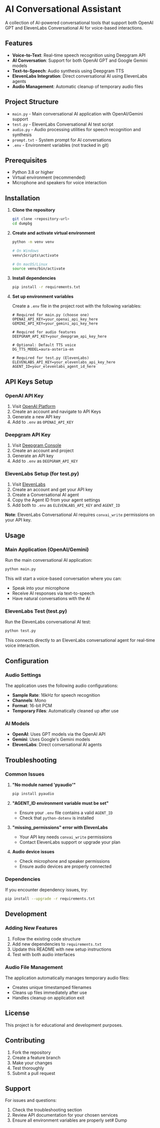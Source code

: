 # AI Conversational Assistant

A collection of AI-powered conversational tools that support both OpenAI GPT and ElevenLabs Conversational AI for voice-based interactions.

## Features

- **Voice-to-Text**: Real-time speech recognition using Deepgram API
- **AI Conversation**: Support for both OpenAI GPT and Google Gemini models
- **Text-to-Speech**: Audio synthesis using Deepgram TTS
- **ElevenLabs Integration**: Direct conversational AI using ElevenLabs agents
- **Audio Management**: Automatic cleanup of temporary audio files

## Project Structure

- `main.py` - Main conversational AI application with OpenAI/Gemini support
- `test.py` - ElevenLabs Conversational AI test script
- `audio.py` - Audio processing utilities for speech recognition and synthesis
- `prompt.txt` - System prompt for AI conversations
- `.env` - Environment variables (not tracked in git)

## Prerequisites

- Python 3.8 or higher
- Virtual environment (recommended)
- Microphone and speakers for voice interaction

## Installation

1. **Clone the repository**
   ```bash
   git clone <repository-url>
   cd dumpbg
   ```

2. **Create and activate virtual environment**
   ```bash
   python -m venv venv
   
   # On Windows
   venv\Scripts\activate
   
   # On macOS/Linux
   source venv/bin/activate
   ```

3. **Install dependencies**
   ```bash
   pip install -r requirements.txt
   ```

4. **Set up environment variables**
   
   Create a `.env` file in the project root with the following variables:

   ```env
   # Required for main.py (choose one)
   OPENAI_API_KEY=your_openai_api_key_here
   GEMINI_API_KEY=your_gemini_api_key_here
   
   # Required for audio features
   DEEPGRAM_API_KEY=your_deepgram_api_key_here
   
   # Optional: Default TTS voice
   DG_TTS_MODEL=aura-asteria-en
   
   # Required for test.py (ElevenLabs)
   ELEVENLABS_API_KEY=your_elevenlabs_api_key_here
   AGENT_ID=your_elevenlabs_agent_id_here
   ```

## API Keys Setup

### OpenAI API Key
1. Visit [OpenAI Platform](https://platform.openai.com/)
2. Create an account and navigate to API Keys
3. Generate a new API key
4. Add to `.env` as `OPENAI_API_KEY`

### Deepgram API Key
1. Visit [Deepgram Console](https://console.deepgram.com/)
2. Create an account and project
3. Generate an API key
4. Add to `.env` as `DEEPGRAM_API_KEY`

### ElevenLabs Setup (for test.py)
1. Visit [ElevenLabs](https://elevenlabs.io/)
2. Create an account and get your API key
3. Create a Conversational AI agent
4. Copy the Agent ID from your agent settings
5. Add both to `.env` as `ELEVENLABS_API_KEY` and `AGENT_ID`

**Note**: ElevenLabs Conversational AI requires `convai_write` permissions on your API key.

## Usage

### Main Application (OpenAI/Gemini)

Run the main conversational AI application:

```bash
python main.py
```

This will start a voice-based conversation where you can:
- Speak into your microphone
- Receive AI responses via text-to-speech
- Have natural conversations with the AI

### ElevenLabs Test (test.py)

Run the ElevenLabs conversational AI test:

```bash
python test.py
```

This connects directly to an ElevenLabs conversational agent for real-time voice interaction.

## Configuration

### Audio Settings

The application uses the following audio configurations:
- **Sample Rate**: 16kHz for speech recognition
- **Channels**: Mono
- **Format**: 16-bit PCM
- **Temporary Files**: Automatically cleaned up after use

### AI Models

- **OpenAI**: Uses GPT models via the OpenAI API
- **Gemini**: Uses Google's Gemini models
- **ElevenLabs**: Direct conversational AI agents

## Troubleshooting

### Common Issues

1. **"No module named 'pyaudio'"**
   ```bash
   pip install pyaudio
   ```

2. **"AGENT_ID environment variable must be set"**
   - Ensure your `.env` file contains a valid `AGENT_ID`
   - Check that `python-dotenv` is installed

3. **"missing_permissions" error with ElevenLabs**
   - Your API key needs `convai_write` permissions
   - Contact ElevenLabs support or upgrade your plan

4. **Audio device issues**
   - Check microphone and speaker permissions
   - Ensure audio devices are properly connected

### Dependencies

If you encounter dependency issues, try:

```bash
pip install --upgrade -r requirements.txt
```

## Development

### Adding New Features

1. Follow the existing code structure
2. Add new dependencies to `requirements.txt`
3. Update this README with new setup instructions
4. Test with both audio interfaces

### Audio File Management

The application automatically manages temporary audio files:
- Creates unique timestamped filenames
- Cleans up files immediately after use
- Handles cleanup on application exit

## License

This project is for educational and development purposes.

## Contributing

1. Fork the repository
2. Create a feature branch
3. Make your changes
4. Test thoroughly
5. Submit a pull request

## Support

For issues and questions:
1. Check the troubleshooting section
2. Review API documentation for your chosen services
3. Ensure all environment variables are properly set#   D u m p  
 